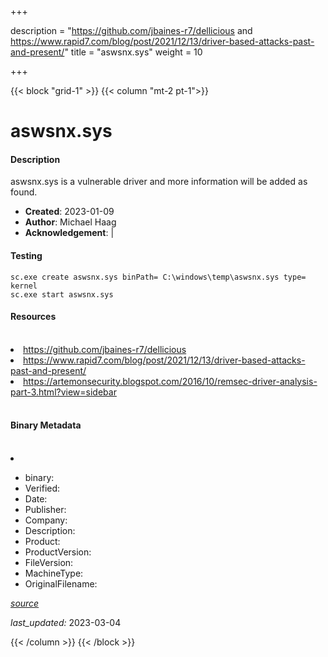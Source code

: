 +++

description = "https://github.com/jbaines-r7/dellicious and https://www.rapid7.com/blog/post/2021/12/13/driver-based-attacks-past-and-present/"
title = "aswsnx.sys"
weight = 10

+++


{{< block "grid-1" >}}
{{< column "mt-2 pt-1">}}


# aswsnx.sys

#### Description


aswsnx.sys is a vulnerable driver and more information will be added as found.


- **Created**: 2023-01-09
- **Author**: Michael Haag
- **Acknowledgement**:  | [](https://twitter.com/)

#### Testing

```
sc.exe create aswsnx.sys binPath= C:\windows\temp\aswsnx.sys type= kernel
sc.exe start aswsnx.sys
```

#### Resources
<br>


<li><a href=" https://github.com/jbaines-r7/dellicious"> https://github.com/jbaines-r7/dellicious</a></li>

<li><a href=" https://www.rapid7.com/blog/post/2021/12/13/driver-based-attacks-past-and-present/"> https://www.rapid7.com/blog/post/2021/12/13/driver-based-attacks-past-and-present/</a></li>

<li><a href="https://artemonsecurity.blogspot.com/2016/10/remsec-driver-analysis-part-3.html?view=sidebar">https://artemonsecurity.blogspot.com/2016/10/remsec-driver-analysis-part-3.html?view=sidebar</a></li>


<br>


#### Binary Metadata
<br>



<li><a href="https://www.virustotal.com/gui/file/"></a></li>



- binary: 
- Verified: 
- Date: 
- Publisher: 
- Company: 
- Description: 
- Product: 
- ProductVersion: 
- FileVersion: 
- MachineType: 
- OriginalFilename: 

[*source*](https://github.com/magicsword-io/LOLDrivers/tree/main/yaml/aswsnx.sys.yml)

*last_updated:* 2023-03-04


{{< /column >}}
{{< /block >}}
